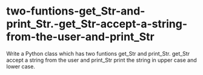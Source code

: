 # two-funtions-get_Str-and-print_Str.-get_Str-accept-a-string-from-the-user-and-print_Str
Write a Python class which has two funtions get_Str and print_Str. get_Str accept a string from the user and print_Str print the string in upper case and lower case.
